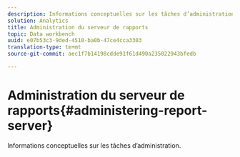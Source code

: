 ```yaml
---
description: Informations conceptuelles sur les tâches d’administration.
solution: Analytics
title: Administration du serveur de rapports
topic: Data workbench
uuid: e07b53c3-9ded-4510-ba0b-47ce4cca3303
translation-type: tm+mt
source-git-commit: aec1f7b14198cdde91f61d490a235022943bfedb

---
```



# Administration du serveur de rapports{#administering-report-server}

Informations conceptuelles sur les tâches d’administration.

